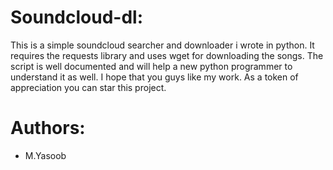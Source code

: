 Soundcloud-dl:
==============

This is a simple soundcloud searcher and downloader i wrote in python. It requires the requests library and uses wget for downloading the songs. The script is well documented and will help a new python programmer to understand it as well. I hope that you guys like my work. As a token of appreciation you can star this project.

Authors:
========

* M.Yasoob
